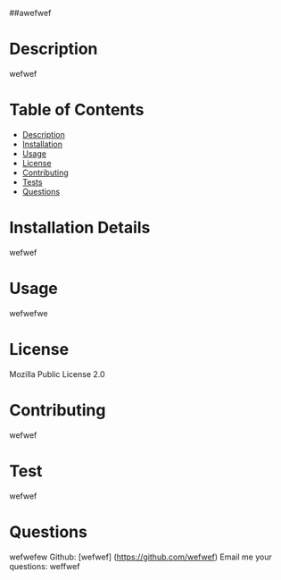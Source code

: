 ##awefwef

  # Description
  wefwef

  # Table of Contents
  - [Description](#description)
  - [Installation](#installation)
  - [Usage](#usage)
  - [License](#license)
  - [Contributing](#contribution)
  - [Tests](#test)
  - [Questions](#questions)

  # Installation Details
  wefwef

  # Usage
  wefwefwe

  # License 
  Mozilla Public License 2.0

  # Contributing
  wefwef

  # Test
  wefwef

  # Questions
  wefwefew
  Github: [wefwef] (https://github.com/wefwef)
  Email me your questions: weffwef
